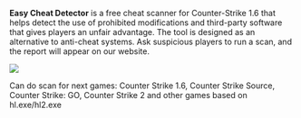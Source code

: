 **Easy Cheat Detector** is a free cheat scanner for Counter-Strike 1.6 that helps detect the use of prohibited modifications and third-party software that gives players an unfair advantage. The tool is designed as an alternative to anti-cheat systems. Ask suspicious players to run a scan, and the report will appear on our website.

![](https://github.com/EasyCheatDetector/veed_converted.gif)

Can do scan for next games: Counter Strike 1.6, Counter Strike Source, Counter Strike: GO, Counter Strike 2 and other games based on hl.exe/hl2.exe
